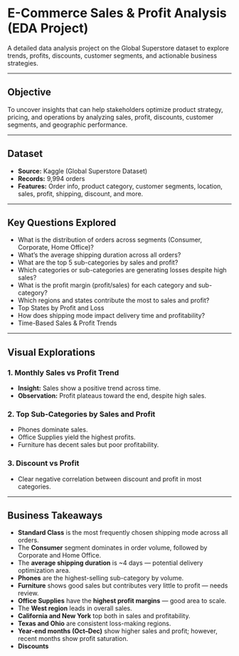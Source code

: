 # E-Commerce Sales & Profit Analysis (EDA Project)

A detailed data analysis project on the Global Superstore dataset to explore trends, profits, discounts, customer segments, and actionable business strategies.

---

## Objective

To uncover insights that can help stakeholders optimize product strategy, pricing, and operations by analyzing sales, profit, discounts, customer segments, and geographic performance.

---

## Dataset

- **Source:** Kaggle (Global Superstore Dataset)  
- **Records:** 9,994 orders  
- **Features:** Order info, product category, customer segments, location, sales, profit, shipping, discount, and more.

---

## Key Questions Explored

- What is the distribution of orders across segments (Consumer, Corporate, Home Office)?
- What’s the average shipping duration across all orders?
- What are the top 5 sub-categories by sales and profit?
- Which categories or sub-categories are generating losses despite high sales?
- What is the profit margin (profit/sales) for each category and sub-category?
- Which regions and states contribute the most to sales and profit?
- Top States by Profit and Loss
- How does shipping mode impact delivery time and profitability?
- Time-Based Sales & Profit Trends

---

## Visual Explorations

### 1. Monthly Sales vs Profit Trend
- **Insight:** Sales show a positive trend across time.
- **Observation:** Profit plateaus toward the end, despite high sales.

### 2. Top Sub-Categories by Sales and Profit
- Phones dominate sales.
- Office Supplies yield the highest profits.
- Furniture has decent sales but poor profitability.

### 3. Discount vs Profit
- Clear negative correlation between discount and profit in most categories.

---

## Business Takeaways

- **Standard Class** is the most frequently chosen shipping mode across all orders.
- The **Consumer** segment dominates in order volume, followed by Corporate and Home Office.
- The **average shipping duration** is ~4 days — potential delivery optimization area.
- **Phones** are the highest-selling sub-category by volume.
- **Furniture** shows good sales but contributes very little to profit — needs review.
- **Office Supplies** have the **highest profit margins** — good area to scale.
- The **West region** leads in overall sales.
- **California and New York** top both in sales and profitability.
- **Texas and Ohio** are consistent loss-making regions.
- **Year-end months (Oct–Dec)** show higher sales and profit; however, recent months show profit saturation.
- **Discounts**
